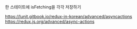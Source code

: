 한 스테이트에 isFetching을 각각 저장하기

https://lunit.gitbook.io/redux-in-korean/advanced/asyncactions
https://redux.js.org/advanced/async-actions
